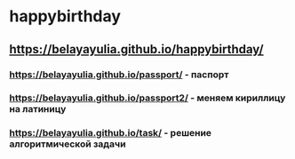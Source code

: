 # happybirthday
## https://belayayulia.github.io/happybirthday/
### https://belayayulia.github.io/passport/ - паспорт
### https://belayayulia.github.io/passport2/ - меняем кириллицу на латиницу
### https://belayayulia.github.io/task/ - решение алгоритмической задачи
